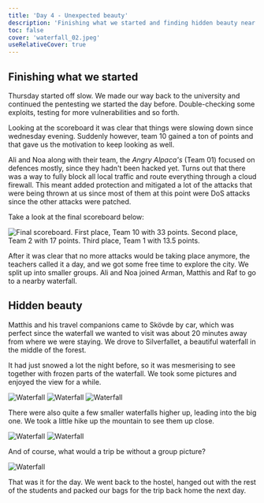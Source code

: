```yaml
---
title: 'Day 4 - Unexpected beauty'
description: 'Finishing what we started and finding hidden beauty near Skövde'
toc: false
cover: 'waterfall_02.jpeg'
useRelativeCover: true
---
```


## Finishing what we started

Thursday started off slow. We made our way back to the university and continued the pentesting we started the day
before. Double-checking some exploits, testing for more vulnerabilities and so forth.

Looking at the scoreboard it was clear that things were slowing down since wednesday evening. Suddenly however, team 10
gained a ton of points and that gave us the motivation to keep looking as well.

Ali and Noa along with their team, the _Angry Alpaca's_ (Team 01) focused on defences mostly, since they hadn't been
hacked yet. Turns out that there was a way to fully block all local traffic and route everything through a cloud
firewall. This meant added protection and mitigated a lot of the attacks that were being thrown at us since most of them
at this point were DoS attacks since the other attacks were patched.

Take a look at the final scoreboard below:

![Final scoreboard. First place, Team 10 with 33 points. Second place, Team 2 with 17 points. Third place, Team 1 with 13.5 points.](./scoreboard.jpeg)

After it was clear that no more attacks would be taking place anymore, the teachers called it a day, and we got some free
time to explore the city. We split up into smaller groups. Ali and Noa joined Arman, Matthis and Raf to go to a nearby
waterfall.

## Hidden beauty

Matthis and his travel companions came to Skövde by car, which was perfect since the waterfall we wanted to visit was about
20 minutes away from where we were staying. We drove to Silverfallet, a beautiful waterfall in the middle of the forest.

It had just snowed a lot the night before, so it was mesmerising to see together with frozen parts of the waterfall. We
took some pictures and enjoyed the view for a while.

![Waterfall](waterfall_01.jpeg)
![Waterfall](waterfall_02.jpeg)
![Waterfall](waterfall_03.jpeg)

There were also quite a few smaller waterfalls higher up, leading into the big one. We took a little hike up the
mountain to see them up close.

![Waterfall](waterfall_04.jpeg)
![Waterfall](waterfall_05.jpeg)

And of course, what would a trip be without a group picture?

![Waterfall](waterfall_06.jpeg)

That was it for the day. We went back to the hostel, hanged out with the rest of the students and packed our bags for
the trip back home the next day.
